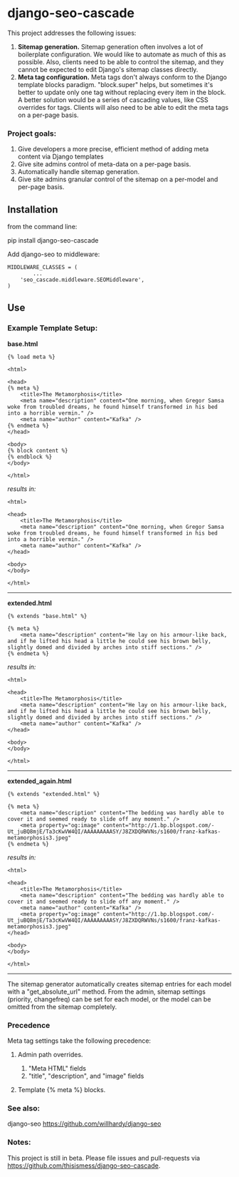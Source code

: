 # django-seo-cascade

This project addresses the following issues:

1. **Sitemap generation.** Sitemap generation often involves a lot of boilerplate configuration. We would like to automate as much of this as possible.
Also, clients need to be able to control the sitemap, and they cannot be expected to edit Django's sitemap classes directly.
2. **Meta tag configuration.** Meta tags don't always conform to the Django template blocks paradigm. "block.super" helps, but sometimes it's better to update only one tag without replacing every item in the block. A better solution would be a series of cascading values, like CSS overrides for tags. Clients will also need to be able to edit the meta tags on a per-page basis.

### Project goals:

1. Give developers a more precise, efficient method of adding meta content via Django templates
2. Give site admins control of meta-data on a per-page basis.
3. Automatically handle sitemap generation.
4. Give site admins granular control of the sitemap on a per-model and per-page basis.


## Installation

from the command line:

<!-- language: lang-bash -->
pip install django-seo-cascade

Add django-seo to middleware:

<!-- language: lang-python -->
    MIDDLEWARE_CLASSES = (
    		...
        'seo_cascade.middleware.SEOMiddleware',
    )

## Use

### Example Template Setup:

**base.html**
<!-- language: lang-html -->
    {% load meta %}
    
    <html>
    
    <head>
    {% meta %}
    	<title>The Metamorphosis</title>
    	<meta name="description" content="One morning, when Gregor Samsa woke from troubled dreams, he found himself transformed in his bed into a horrible vermin." />
    	<meta name="author" content="Kafka" />
    {% endmeta %}
    </head>
    
    <body>
    {% block content %}
    {% endblock %}
    </body>
    
    </html>
    

*results in:*
<!-- language: lang-html -->
    <html>
    
    <head>
    	<title>The Metamorphosis</title>
    	<meta name="description" content="One morning, when Gregor Samsa woke from troubled dreams, he found himself transformed in his bed into a horrible vermin." />
    	<meta name="author" content="Kafka" />
    </head>
    
    <body>
    </body>
    
    </html>
    

---
**extended.html**
<!-- language: lang-html -->
    {% extends "base.html" %}
    
    {% meta %}
    	<meta name="description" content="He lay on his armour-like back, and if he lifted his head a little he could see his brown belly, slightly domed and divided by arches into stiff sections." />
    {% endmeta %}
    

*results in:*
<!-- language: lang-html -->
    <html>
    
    <head>
    	<title>The Metamorphosis</title>
    	<meta name="description" content="He lay on his armour-like back, and if he lifted his head a little he could see his brown belly, slightly domed and divided by arches into stiff sections." />
    	<meta name="author" content="Kafka" />
    </head>
    
    <body>
    </body>
    
    </html>
    
    

---
**extended_again.html**
    
    {% extends "extended.html" %}
    
    {% meta %}
    	<meta name="description" content="The bedding was hardly able to cover it and seemed ready to slide off any moment." />
    	<meta property="og:image" content="http://1.bp.blogspot.com/-Ut_juBQ8mjE/Ta3cKwVW4QI/AAAAAAAAASY/J8ZXDQRWVNs/s1600/franz-kafkas-metamorphosis3.jpeg"
    {% endmeta %}
    
    

*results in:*
<!-- language: lang-html -->
    <html>
    
    <head>
    	<title>The Metamorphosis</title>
    	<meta name="description" content="The bedding was hardly able to cover it and seemed ready to slide off any moment." />
    	<meta name="author" content="Kafka" />
    	<meta property="og:image" content="http://1.bp.blogspot.com/-Ut_juBQ8mjE/Ta3cKwVW4QI/AAAAAAAAASY/J8ZXDQRWVNs/s1600/franz-kafkas-metamorphosis3.jpeg"
    </head>
    
    <body>
    </body>
    
    </html>

---
The sitemap generator automatically creates sitemap entries for each model with a "get_absolute_url" method. From the admin, sitemap settings (priority, changefreq) can be set for each model, or the model can be omitted from the sitemap completely.

### Precedence
Meta tag settings take the following precedence:

1. Admin path overrides.

    1. "Meta HTML" fields
    2. "title", "description", and "image" fields

2. Template {% meta %} blocks.

### See also:

django-seo
https://github.com/willhardy/django-seo

### Notes:
This project is still in beta. Please file issues and pull-requests via https://github.com/thisismess/django-seo-cascade.
